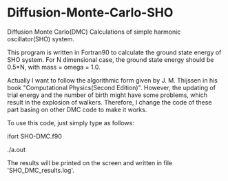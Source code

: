 # Diffusion-Monte-Carlo-SHO
Diffusion Monte Carlo(DMC) Calculations of simple harmonic oscillator(SHO) system.  

This program is written in Fortran90 to calculate the ground state energy of SHO system. For N dimensional case, the ground state energy should be 0.5\*N, with mass = omega = 1.0.

Actually I want to follow the algorithmic form given by J. M. Thijssen in his book "Computational Physics(Second Edition)". However, the updating of trial energy and the number of birth might have some problems, which result in the explosion of walkers. Therefore, I change the code of these part basing on other DMC code to make it works.

To use this code, just simply type as follows:

 ifort SHO-DMC.f90
 
 ./a.out
 
The results will be printed on the screen and written in file 'SHO_DMC_results.log'.
